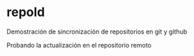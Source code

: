 # repold



Demostración de sincronización de repositorios en git y github

Probando la actualización en el repositorio remoto
